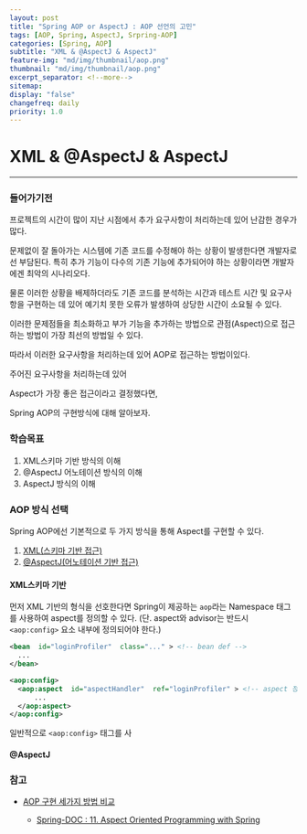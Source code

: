 ```yaml
---
layout: post
title: "Spring AOP or AspectJ : AOP 선언의 고민"
tags: [AOP, Spring, AspectJ, Srpring-AOP]
categories: [Spring, AOP]
subtitle: "XML & @AspectJ & AspectJ"
feature-img: "md/img/thumbnail/aop.png"
thumbnail: "md/img/thumbnail/aop.png"
excerpt_separator: <!--more-->
sitemap:
display: "false"
changefreq: daily
priority: 1.0
---
```


<!--more-->

# XML & @AspectJ & AspectJ

---

### 들어가기전

 프로젝트의 시간이 많이 지난 시점에서 추가 요구사항이 처리하는데 있어 난감한 경우가 많다.

 문제없이 잘 돌아가는 시스템에 기존 코드를 수정해야 하는 상황이 발생한다면 개발자로선 부담된다. 특히 추가 기능이 다수의 기존 기능에 추가되어야 하는 상황이라면 개발자에겐 최악의 시나리오다.

  물론 이러한 상황을 배제하더라도 기존 코드를 분석하는 시간과 테스트 시간 및 요구사항을 구현하는 데 있어 예기치 못한 오류가 발생하여 상당한 시간이 소요될 수 있다.

이러한 문제점들을 최소화하고 부가 기능을 추가하는 방법으로 관점(Aspect)으로 접근하는 방법이 가장 최선의 방법일 수 있다.

따라서 이러한 요구사항을 처리하는데 있어 AOP로 접근하는 방법이있다.

   주어진 요구사항을 처리하는데 있어

 Aspect가 가장 좋은 접근이라고 결정했다면,

  Spring AOP의 구현방식에 대해 알아보자.

### 학습목표

1. XML스키마 기반 방식의 이해
2. @AspectJ 어노테이션 방식의 이해
3. AspectJ 방식의 이해

### AOP 방식 선택

Spring AOP에선 기본적으로 두 가지 방식을 통해 Aspect를 구현할 수 있다.

1. [XML(스키마 기반 접근)](https://docs.spring.io/spring/docs/4.3.15.RELEASE/spring-framework-reference/html/aop.html#aop-schema)
2. [@AspectJ(어노테이션 기반 접근)](https://docs.spring.io/spring/docs/4.3.15.RELEASE/spring-framework-reference/html/aop.html#aop-ataspectj)

#### XML스키마 기반

먼저 XML 기반의 형식을 선호한다면 Spring이 제공하는  `aop`라는 Namespace 태그를  사용하여 aspect를 정의할 수 있다. (단. aspect와 advisor는 반드시 `<aop:config>` 요소 내부에 정의되어야 한다.)

``` xml
<bean  id="loginProfiler"  class="..." > <!-- bean def -->
  ...
</bean>

<aop:config>
  <aop:aspect  id="aspectHandler"  ref="loginProfiler" > <!-- aspect 정의 -->
      ...
  </aop:aspect>
</aop:config>
```

일반적으로 `<aop:config>` 태그를 사

#### @AspectJ

### 참고

- [AOP 구현 세가지 방법 비교](https://www.reimaginer.me/entry/AOP-%EA%B5%AC%ED%98%84-%EC%84%B8%EA%B0%80%EC%A7%80-%EB%B0%A9%EB%B2%95-%EB%B9%84%EA%B5%90%EC%97%90-%EA%B4%80%ED%95%9C-%EC%A7%A7%EC%9D%80-%EA%B8%80-JAVA-proxy-CGLIB-AspectJ)

  - [Spring-DOC : 11. Aspect Oriented Programming with Spring](https://docs.spring.io/spring/docs/4.3.15.RELEASE/spring-framework-reference/html/aop.html)
